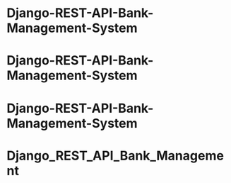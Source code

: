 # Django-REST-API-Bank-Management-System
# Django-REST-API-Bank-Management-System
# Django-REST-API-Bank-Management-System
# Django_REST_API_Bank_Management

